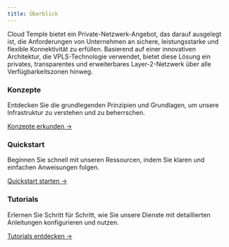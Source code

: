 ```yaml
---
title: Überblick
---
```


Cloud Temple bietet ein Private-Netzwerk-Angebot, das darauf ausgelegt ist, die Anforderungen von Unternehmen an sichere, leistungsstarke und flexible Konnektivität zu erfüllen. Basierend auf einer innovativen Architektur, die VPLS-Technologie verwendet, bietet diese Lösung ein privates, transparentes und erweiterbares Layer-2-Netzwerk über alle Verfügbarkeitszonen hinweg.

<div class="card-grid">
  <div class="card">
    <h3>Konzepte</h3>
    <p>Entdecken Sie die grundlegenden Prinzipien und Grundlagen, um unsere Infrastruktur zu verstehen und zu beherrschen.</p>
    <a href="concepts" class="card-link">Konzepte erkunden &rarr;</a>
  </div>
  <div class="card">
    <h3>Quickstart</h3>
    <p>Beginnen Sie schnell mit unseren Ressourcen, indem Sie klaren und einfachen Anweisungen folgen.</p>
    <a href="quickstart" class="card-link">Quickstart starten &rarr;</a>
  </div>
    <div class="card">
    <h3>Tutorials</h3>
    <p>Erlernen Sie Schritt für Schritt, wie Sie unsere Dienste mit detaillierten Anleitungen konfigurieren und nutzen.</p>
    <a href="tutorials" class="card-link">Tutorials entdecken &rarr;</a>
  </div>
</div>